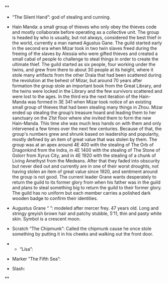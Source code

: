 **

- “The Silent Hand”: god of stealing and cunning. 
    

- Hain Manda: a small group of thieves who only obey the thieves code and mostly collaborate before operating as a collective unit. The group is headed by who is usually, but not always, considered the best thief in the world, currently a man named Agustus Gane. The guild started early in the second era when Mizar took in two twin slaves freed during the freeing of the slaves by Alessia who were gifted thieves and created a small cabal of people to challenge to steal things in order to create the ultimate thief. The guild started as six people, four working under the twins, and grew from there to about 30 people at its height, where it stole many artifacts from the other Draia that had been scattered during the revolution at the behest of Mizar, but around 70 years after formation the group stole an important book from the Great Library, and the twins were locked in the Library and the few survivors scattered and were lost to the ages. In the third era the next iteration of the Hain-Manda was formed in 3E 341 when Mizar took notice of an existing small group of thieves that had been stealing many things in Zhou. Mizar ended up stealing the group’s treasure hoard and leading them to her sanctuary on the 21st floor where she invited them to form the new Hain-Manda. This time she was much less hands on with them and only intervened a few times over the next few centuries. Because of that, the group's numbers grew and shrunk based on leadership and popularity, mostly defined by an item of great value that was stolen by them. The group was at an apex around 4E 400 with the stealing of The Orb of Dragonkind from the Indra, in 4E 1400 with the stealing of The Stone of Golorr from Xyrus City, and in 4E 1920 with the stealing of a chunk of Living Amethyst from the Medeans. After that they faded into obscurity but never died out and currently are in one of their worst droughts, not having stolen an item of great value since 1920, and sentiment around the group is not good. The current leader Grane wants desperately to return the guild to its former glory from when his father was in the guild and plans to steal something big to return the guild to their former glory. The guild has no uniform but each member carries a polished dark wooden badge to confirm their identities.
    

- Augustus Grane “ ”: modeled after mercer frey. 47 years old. Long and stringy greyish brown hair and patchy stubble, 5’11, thin and pasty white skin. Symbol is a crescent moon.
    
- Scratch “The Chipmunk”: Called the chipmunk cause he once stole something by putting it in his cheeks and walking out the front door. 
    
- - “Lisa”:
    
- Marker ”The Fifth Sea”: 
    
- Slash:
    





**